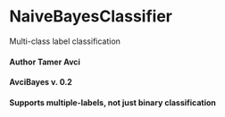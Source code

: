 # NaiveBayesClassifier
Multi-class label classification
#### Author Tamer Avci
#### AvciBayes v. 0.2
#### Supports multiple-labels, not just binary classification
